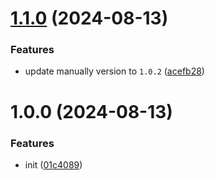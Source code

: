 # [1.1.0](https://github.com/Plex-Inc/tg-notifier/compare/v1.0.0...v1.1.0) (2024-08-13)


### Features

* update manually version to `1.0.2` ([acefb28](https://github.com/Plex-Inc/tg-notifier/commit/acefb287df41b0a5d011fe20eddcf60c5f198911))

# 1.0.0 (2024-08-13)


### Features

* init ([01c4089](https://github.com/Plex-Inc/tg-notifier/commit/01c40891895968c3016f70298c819e0281648eef))
